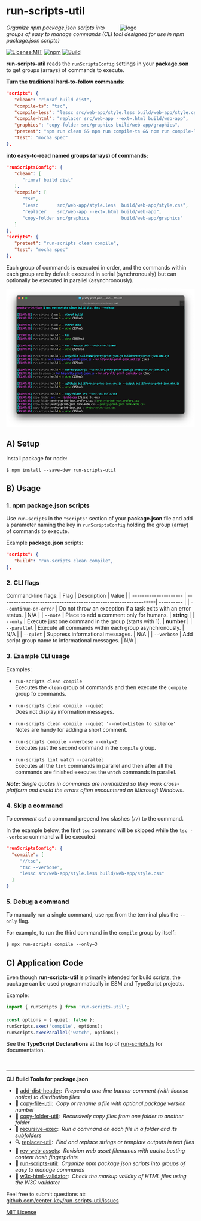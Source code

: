 # run-scripts-util
<img src=https://centerkey.com/graphics/center-key-logo.svg align=right width=200 alt=logo>

_Organize npm package.json scripts into groups of easy to manage commands (CLI tool designed for use in npm package.json scripts)_

[![License:MIT](https://img.shields.io/badge/License-MIT-blue.svg)](https://github.com/center-key/run-scripts-util/blob/main/LICENSE.txt)
[![npm](https://img.shields.io/npm/v/run-scripts-util.svg)](https://www.npmjs.com/package/run-scripts-util)
[![Build](https://github.com/center-key/run-scripts-util/actions/workflows/run-spec-on-push.yaml/badge.svg)](https://github.com/center-key/run-scripts-util/actions/workflows/run-spec-on-push.yaml)

**run-scripts-util** reads the `runScriptsConfig` settings in your **package.son** to get
groups (arrays) of commands to execute.

**Turn the traditional hard-to-follow commands:**
```json
"scripts": {
   "clean": "rimraf build dist",
   "compile-ts": "tsc",
   "compile-less": "lessc src/web-app/style.less build/web-app/style.css",
   "compile-html": "replacer src/web-app --ext=.html build/web-app",
   "graphics": "copy-folder src/graphics build/web-app/graphics",
   "pretest": "npm run clean && npm run compile-ts && npm run compile-less && npm run compile-html && npm run graphics",
   "test": "mocha spec"
},
```
**into easy-to-read named groups (arrays) of commands:**
```json
"runScriptsConfig": {
   "clean": [
      "rimraf build dist"
   ],
   "compile": [
      "tsc",
      "lessc       src/web-app/style.less  build/web-app/style.css",
      "replacer    src/web-app --ext=.html build/web-app",
      "copy-folder src/graphics            build/web-app/graphics"
   ]
},
"scripts": {
   "pretest": "run-scripts clean compile",
   "test": "mocha spec"
},
```
Each group of commands is executed in order, and the commands within each group are by default
executed in serial (synchronously) but can optionally be executed in parallel (asynchronously).

![screenshot](screenshot.png)

## A) Setup
Install package for node:
```shell
$ npm install --save-dev run-scripts-util
```

## B) Usage
### 1. npm package.json scripts
Use `run-scripts` in the `"scripts"` section of your **package.json** file and add a
parameter naming the key in `runScriptsConfig` holding the group (array) of commands to
execute.

Example **package.json** scripts:
```json
"scripts": {
   "build": "run-scripts clean compile",
},
```

### 2. CLI flags
Command-line flags:
| Flag                  | Description                                                     | Value      |
| --------------------- | ----------------------------------------------------------------| ---------- |
| `--continue-on-error` | Do not throw an exception if a task exits with an error status. | N/A        |
| `--note`              | Place to add a comment only for humans.                         | **string** |
| `--only`              | Execute just one command in the group (starts with 1).          | **number** |
| `--parallel`          | Execute all commands within each group asynchronously.          | N/A        |
| `--quiet`             | Suppress informational messages.                                | N/A        |
| `--verbose`           | Add script group name to informational messages.                | N/A        |

### 3. Example CLI usage
Examples:
   - `run-scripts clean compile`<br>
   Executes the `clean` group of commands and then execute the `compile` group fo commands.

   - `run-scripts clean compile --quiet`<br>
   Does not display information messages.

   - `run-scripts clean compile --quiet '--note=Listen to silence'`<br>
   Notes are handy for adding a short comment.

   - `run-scripts compile --verbose --only=2`<br>
   Executes just the second command in the `compile` group.

   - `run-scripts lint watch --parallel`<br>
   Executes all the `lint` commands in parallel and then after all the commands are finished executes
   the `watch` commands in parallel.

_**Note:** Single quotes in commands are normalized so they work cross-platform and avoid the errors often encountered on Microsoft Windows._

### 4. Skip a command
To _comment out_ a command prepend two slashes (`//`) to the command.

In the example below, the first `tsc` command will be skipped while the `tsc --verbose` command will be executed:
 ```json
"runScriptsConfig": {
   "compile": [
      "//tsc",
      "tsc --verbose",
      "lessc src/web-app/style.less build/web-app/style.css"
   ]
}
```

### 5. Debug a command
To manually run a single command, use `npx` from the terminal plus the `--only` flag.

For example, to run the third command in the `compile` group by itself:
```shell
$ npx run-scripts compile --only=3
```

## C) Application Code
Even though **run-scripts-util** is primarily intended for build scripts, the package can be used programmatically in ESM and TypeScript projects.

Example:
``` typescript
import { runScripts } from 'run-scripts-util';

const options = { quiet: false };
runScripts.exec('compile', options);
runScripts.execParallel('watch', options);
```

See the **TypeScript Declarations** at the top of [run-scripts.ts](src/run-scripts.ts) for documentation.

<br>

---
**CLI Build Tools for package.json**
   - 🎋 [add-dist-header](https://github.com/center-key/add-dist-header):&nbsp; _Prepend a one-line banner comment (with license notice) to distribution files_
   - 📄 [copy-file-util](https://github.com/center-key/copy-file-util):&nbsp; _Copy or rename a file with optional package version number_
   - 📂 [copy-folder-util](https://github.com/center-key/copy-folder-util):&nbsp; _Recursively copy files from one folder to another folder_
   - 🪺 [recursive-exec](https://github.com/center-key/recursive-exec):&nbsp; _Run a command on each file in a folder and its subfolders_
   - 🔍 [replacer-util](https://github.com/center-key/replacer-util):&nbsp; _Find and replace strings or template outputs in text files_
   - 🔢 [rev-web-assets](https://github.com/center-key/rev-web-assets):&nbsp; _Revision web asset filenames with cache busting content hash fingerprints_
   - 🚆 [run-scripts-util](https://github.com/center-key/run-scripts-util):&nbsp; _Organize npm package.json scripts into groups of easy to manage commands_
   - 🚦 [w3c-html-validator](https://github.com/center-key/w3c-html-validator):&nbsp; _Check the markup validity of HTML files using the W3C validator_

Feel free to submit questions at:<br>
[github.com/center-key/run-scripts-util/issues](https://github.com/center-key/run-scripts-util/issues)

[MIT License](LICENSE.txt)
